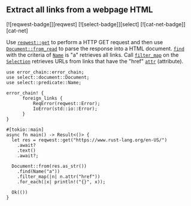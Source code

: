 ## Extract all links from a webpage HTML

[![reqwest-badge]][reqwest] [![select-badge]][select] [![cat-net-badge]][cat-net]

Use [`reqwest::get`] to perform a HTTP GET request and then use
[`Document::from_read`] to parse the response into a HTML document.
[`find`] with the criteria of [`Name`] is "a" retrieves all links.
Call [`filter_map`] on the [`Selection`] retrieves URLs
from links that have the "href" [`attr`] (attribute).

```rust,edition2018,no_run
use error_chain::error_chain;
use select::document::Document;
use select::predicate::Name;

error_chain! {
      foreign_links {
          ReqError(reqwest::Error);
          IoError(std::io::Error);
      }
}

#[tokio::main]
async fn main() -> Result<()> {
  let res = reqwest::get("https://www.rust-lang.org/en-US/")
    .await?
    .text()
    .await?;

  Document::from(res.as_str())
    .find(Name("a"))
    .filter_map(|n| n.attr("href"))
    .for_each(|x| println!("{}", x));

  Ok(())
}

```

[`attr`]: https://docs.rs/select/*/select/node/struct.Node.html#method.attr
[`Document::from_read`]: https://docs.rs/select/*/select/document/struct.Document.html#method.from_read
[`filter_map`]: https://doc.rust-lang.org/core/iter/trait.Iterator.html#method.filter_map
[`find`]: https://docs.rs/select/*/select/document/struct.Document.html#method.find
[`Name`]: https://docs.rs/select/*/select/predicate/struct.Name.html
[`reqwest::get`]: https://docs.rs/reqwest/*/reqwest/fn.get.html
[`Selection`]: https://docs.rs/select/*/select/selection/struct.Selection.html
